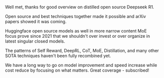 Well met, thanks for good overview on distilled open source Deepseek R1.  

Open source and best techniques together made it possible and arXiv papers showed it was coming.  

Huggingface open source models as well in more narrow content MoE focus prove since 2021 that we shouldn't over invest or over organize in latest singular closed models.

The patterns of Self Reward, DeepRL, CoT, MoE, Distillation, and many other SOTA techniques haven't been fully recombined yet.

We have a long way to go on model improvement and speed increase while cost reduce by focusing on what matters.  Great coverage - subscribed!

